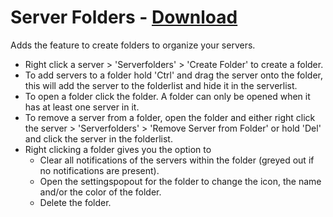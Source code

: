 # Server Folders - [Download](https://betterdiscord.net/ghdl?url=https://raw.githubusercontent.com/mwittrien/BetterDiscordAddons/master/Plugins/ServerFolders/ServerFolders.plugin.js)

Adds the feature to create folders to organize your servers. 

- Right click a server > 'Serverfolders' > 'Create Folder' to create a folder. 
- To add servers to a folder hold 'Ctrl' and drag the server onto the folder, this will add the server to the folderlist and hide it in the serverlist. 
- To open a folder click the folder. A folder can only be opened when it has at least one server in it. 
- To remove a server from a folder, open the folder and either right click the server > 'Serverfolders' > 'Remove Server from Folder' or hold 'Del' and click the server in the folderlist.
- Right clicking a folder gives you the option to 
  - Clear all notifications of the servers within the folder (greyed out if no notifications are present).
  - Open the settingspopout for the folder to change the icon, the name and/or the color of the folder.
  - Delete the folder.
